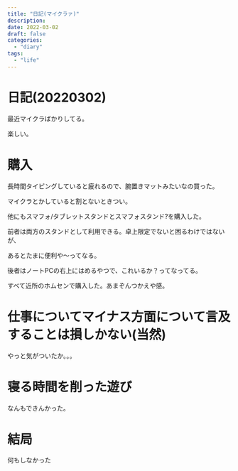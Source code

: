```yaml
---
title: "日記(マイクラァ)"
description:
date: 2022-03-02
draft: false
categories:
  - "diary"
tags:
  - "life"
---
```

# 日記(20220302)

最近マイクラばかりしてる。

楽しい。

# 購入

長時間タイピングしていると疲れるので、腕置きマットみたいなの買った。

マイクラとかしていると割とないときつい。

他にもスマフォ/タブレットスタンドとスマフォスタンド?を購入した。

前者は両方のスタンドとして利用できる。卓上限定でないと困るわけではないが、

あるとたまに便利や〜ってなる。

後者はノートPCの右上にはめるやつで、これいるか？ってなってる。

すべて近所のホムセンで購入した。あまぞんつかえや感。

# 仕事についてマイナス方面について言及することは損しかない(当然)

やっと気がついたか。。。

# 寝る時間を削った遊び

なんもできんかった。

# 結局

何もしなかった
